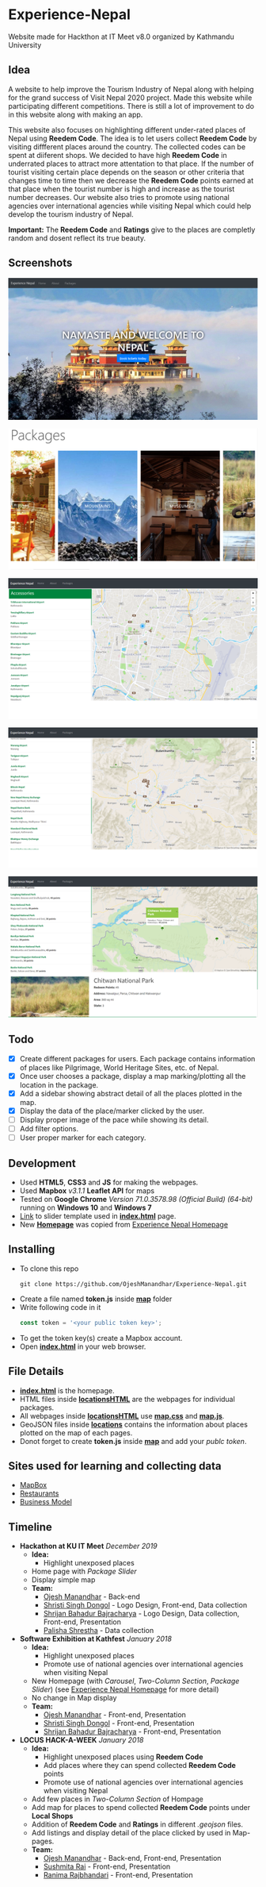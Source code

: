 # Experience-Nepal
Website made for Hackthon at IT Meet v8.0 organized by Kathmandu University

## Idea
A website to help improve the Tourism Industry of Nepal along with helping for the grand success of Visit Nepal 2020 project. Made this website while participating different competitions. There is still a lot of improvement to do in this website along with making an app.

This website also focuses on highlighting different under-rated places of Nepal using **Reedem Code**. The idea is to let users collect **Reedem Code** by visiting diffferent places around the country. The collected codes can be spent at diiferent shops. We decided to have high **Reedem Code** in underrated places to attract more attentation to that place. If the number of tourist visiting certain place depends on the season or other criteria that changes time to time then we decrease the **Reedem Code** points earned at that place when the tourist number is high and increase as the tourist number decreases. Our website also tries to promote using national agencies over international agencies while visiting Nepal which could help develop the tourism industry of Nepal.

**Important:** The **Reedem Code** and **Ratings** give to the places are completly random and dosent reflect its true beauty.

## Screenshots
![Homepage](/screenshots/homepage.png)

![Slider](/screenshots/slider.png)

![User Location using GPS](/screenshots/user-location.png)

![Accessories](/screenshots/accessories.png)

![National Park](/screenshots/national-park.png)

## Todo
- [X] Create different packages for users. Each package contains information of places like Pilgrimage, World Heritage Sites, etc. of Nepal.
- [X] Once user chooses a package, display a map marking/plotting all the location in the package.
- [X] Add a sidebar showing abstract detail of all the places plotted in the map.
- [X] Display the data of the place/marker clicked by the user.
- [ ] Display proper image of the pace while showing its detail.
- [ ] Add filter options.
- [ ] User proper marker for each category.

## Development
- Used **HTML5**, **CSS3** and **JS** for making the webpages.
- Used **Mapbox** *v3.1.1* **Leaflet API** for maps
- Tested on **Google Chrome** *Version 71.0.3578.98 (Official Build) (64-bit)* running on **Windows 10** and **Windows 7**
- [Link](https://colorlib.com/wp/template/photon/) to slider template used in **[index.html](index.html)** page.
- New [**Homepage**](index.html) was copied from [Experience Nepal Homepage](https://github.com/OjeshManandhar/Experience-Nepal-Homepage)

## Installing
- To clone this repo
  ```shell
  git clone https://github.com/OjeshManandhar/Experience-Nepal.git
  ```
- Create a file named **token.js** inside **[map](map)** folder
- Write following code in it
  ```js
  const token = '<your public token key>';
  ```
- To get the token key(s) create a Mapbox account.
- Open **[index.html](index.html)** in your web browser.

## File Details
- **[index.html](index.html)** is the homepage.
- HTML files inside **[locationsHTML](map/locationsHTML)** are the webpages for individual packages.
- All webpages inside **[locationsHTML](map/locationsHTML)** use **[map.css](map/map.css)** and **[map.js](map/map.js)**.
- GeoJSON files inside **[locations](map/locations)** contains the information about places plotted on the map of each pages.
- Donot forget to create **token.js** inside **[map](map)** and add your *publc token*.

## Sites used for learning and collecting data
+ [MapBox](https://docs.mapbox.com/help/tutorials/building-a-store-locator/)
+ [Restaurants](https://www.tripadvisor.com/Restaurants-g293889-Nepal.html)
+ [Business Model](https://www.cleverism.com/business-model-canvas-complete-guide/)

## Timeline
+ **Hackathon at KU IT Meet** *December 2019*
  - **Idea:**
    + Highlight unexposed places
  - Home page with *Package Slider*
  - Display simple map
  - **Team:**
    + [Ojesh Manandhar](https://github.com/OjeshManandhar) - Back-end
    + [Shristi Singh Dongol](https://github.com/shrisingdon) - Logo Design, Front-end, Data collection
    + [Shrijan Bahadur Bajracharya](https://github.com/ShriBuzz) - Logo Design, Data collection, Front-end, Presentation
    + [Palisha Shrestha](https://github.com/palishashrestha) - Data collection
+ **Software Exhibition at Kathfest** *January 2018*
  - **Idea:**
    + Highlight unexposed places
    + Promote use of national agencies over international agencies when visiting Nepal
  - New Homepage (with *Carousel*, *Two-Column Section*, *Package Slider*) (see [Experience Nepal Homepage](https://github.com/OjeshManandhar/Experience-Nepal-Homepage) for more detail)
  - No change in Map display
  - **Team:**
    + [Ojesh Manandhar](https://github.com/OjeshManandhar) - Front-end, Presentation
    + [Shristi Singh Dongol](https://github.com/shrisingdon) - Front-end, Presentation
    + [Shrijan Bahadur Bajracharya](https://github.com/ShriBuzz) - Front-end, Presentation
+ **LOCUS HACK-A-WEEK** *January 2018*
  - **Idea:**
      + Highlight unexposed places using **Reedem Code**
      + Add places where they can spend collected **Reedem Code** points
      + Promote use of national agencies over international agencies when visiting Nepal
  - Add few places in *Two-Column Section* of Hompage
  - Add map for places to spend collected **Reedem Code** points under **Local Shops**
  - Addition of **Reedem Code** and **Ratings** in different *.geojson* files.
  - Add listings and display detail of the place clicked by used in Map-pages.
  - **Team:**
    + [Ojesh Manandhar](https://github.com/OjeshManandhar) - Back-end, Front-end, Presentation
    + [Sushmita Rai](https://github.com/sushmitaraii1) - Front-end, Presentation
    + [Ranima Rajbhandari](https://www.facebook.com/ranima.rajbhandari) - Front-end, Presentation
